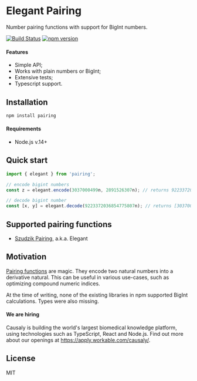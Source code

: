 # Elegant Pairing

Number pairing functions with support for BigInt numbers.

[![Build Status](https://github.com/causaly/pairing/actions/workflows/ci.yml/badge.svg?branch=main)](https://github.com/causaly/pairing/actions/workflows/ci.yml) [![npm version](https://badge.fury.io/js/pairing.svg)](https://www.npmjs.com/package/pairing)

#### Features

- Simple API;
- Works with plain numbers or BigInt;
- Extensive tests;
- Typescript support.

## Installation

```bash
npm install pairing
```

#### Requirements

- Node.js v.14+

## Quick start

```typescript
import { elegant } from 'pairing';

// encode bigint numbers
const z = elegant.encode(3037000499n, 2891526307n); // returns 9223372036854775807n

// decode bigint number
const [x, y] = elegant.decode(9223372036854775807n); // returns [3037000499n, 2891526307n]
```

## Supported pairing functions

- [Szudzik Pairing](http://szudzik.com/ElegantPairing.pdf), a.k.a. Elegant

## Motivation

[Pairing functions](https://en.wikipedia.org/wiki/Pairing_function) are magic. They encode two natural numbers into a derivative natural. This can be useful in various use-cases, such as optimizing compound numeric indices.

At the time of writing, none of the existing libraries in npm supported BigInt calculations. Types were also missing.

#### We are hiring

Causaly is building the world's largest biomedical knowledge platform, using technologies such as TypeScript, React and Node.js. Find out more about our openings at https://apply.workable.com/causaly/.

## License

MIT
